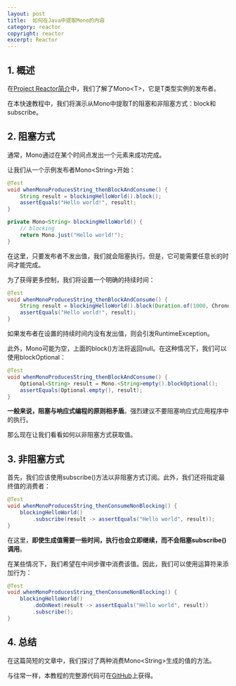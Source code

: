 ```yaml
---
layout: post
title:  如何在Java中提取Mono的内容
category: reactor
copyright: reactor
excerpt: Reactor
---
```


## 1. 概述

在[Project Reactor简介](https://www.baeldung.com/reactor-core)中，我们了解了Mono<T\>，它是T类型实例的发布者。

在本快速教程中，我们将演示从Mono中提取T的阻塞和非阻塞方式：block和subscribe。

## 2. 阻塞方式

通常，Mono通过在某个时间点发出一个元素来成功完成。

让我们从一个示例发布者Mono<String\>开始：

```java
@Test
void whenMonoProducesString_thenBlockAndConsume() {
    String result = blockingHelloWorld().block();
    assertEquals("Hello world!", result);
}

private Mono<String> blockingHelloWorld() {
    // blocking
    return Mono.just("Hello world!");
}
```

在这里，只要发布者不发出值，我们就会阻塞执行。但是，它可能需要任意长的时间才能完成。

为了获得更多控制，我们将设置一个明确的持续时间：

```java
@Test
void whenMonoProducesString_thenBlockAndConsume() {
    String result = blockingHelloWorld().block(Duration.of(1000, ChronoUnit.MILLIS));
    assertEquals("Hello world!", result);
}
```

如果发布者在设置的持续时间内没有发出值，则会引发RuntimeException。

此外，Mono可能为空，上面的block()方法将返回null。在这种情况下，我们可以使用blockOptional：

```java
@Test
void whenMonoProducesString_thenBlockAndConsume() {
    Optional<String> result = Mono.<String>empty().blockOptional();
    assertEquals(Optional.empty(), result);
}
```

**一般来说，阻塞与响应式编程的原则相矛盾**。强烈建议不要阻塞响应式应用程序中的执行。

那么现在让我们看看如何以非阻塞方式获取值。

## 3. 非阻塞方式

首先，我们应该使用subscribe()方法以非阻塞方式订阅。此外，我们还将指定最终值的消费者：

```java
@Test
void whenMonoProducesString_thenConsumeNonBlocking() {
    blockingHelloWorld()
        .subscribe(result -> assertEquals("Hello world", result));
}
```

在这里，**即使生成值需要一些时间，执行也会立即继续，而不会阻塞subscribe()调用**。

在某些情况下，我们希望在中间步骤中消费该值。因此，我们可以使用运算符来添加行为：

```java
@Test
void whenMonoProducesString_thenConsumeNonBlocking() {
    blockingHelloWorld()
        .doOnNext(result -> assertEquals("Hello world", result))
        .subscribe();
}
```

## 4. 总结

在这篇简短的文章中，我们探讨了两种消费Mono<String\>生成的值的方法。

与往常一样，本教程的完整源代码可在[GitHub](https://github.com/tuyucheng7/taketoday-tutorial4j/tree/master/reactor-core)上获得。